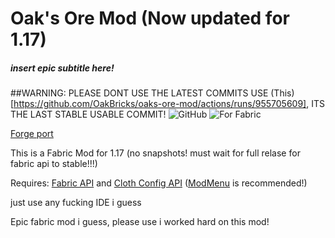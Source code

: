 # Oak's Ore Mod (Now updated for 1.17)
##### insert epic subtitle here!

##WARNING: PLEASE DONT USE THE LATEST COMMITS USE (This)[https://github.com/OakBricks/oaks-ore-mod/actions/runs/955705609], ITS THE LAST STABLE USABLE COMMIT!
![GitHub](https://img.shields.io/github/license/OakBricks/oaks-ore-mod?color=green&style=for-the-badge) ![For Fabric](https://img.shields.io/badge/Made%20For-Fabric-blue?style=for-the-badge&logo=java)

[Forge port](https://github.com/OakBricks/oak-ore-mod-forge)

This is a Fabric Mod for 1.17 (no snapshots! must wait for full relase for fabric api to stable!!!)

Requires: [Fabric API](https://www.curseforge.com/minecraft/mc-mods/fabric-api) and [Cloth Config API](https://www.curseforge.com/minecraft/mc-mods/cloth-config) ([ModMenu](https://www.curseforge.com/minecraft/mc-mods/modmenu) is recommended!)

just use any fucking IDE i guess

Epic fabric mod i guess, please use i worked hard on this mod!
